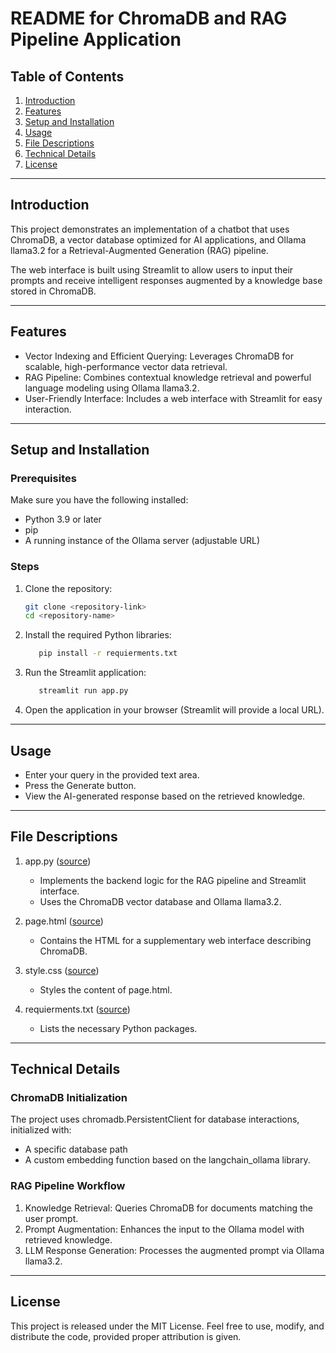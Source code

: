 # README for ChromaDB and RAG Pipeline Application

## Table of Contents

1. [Introduction](#introduction)
2. [Features](#features)
3. [Setup and Installation](#setup-and-installation)
4. [Usage](#usage)
5. [File Descriptions](#file-descriptions)
6. [Technical Details](#technical-details)
7. [License](#license)

---

## Introduction
This project demonstrates an implementation of a chatbot that uses ChromaDB, a vector database optimized for AI applications, and Ollama llama3.2 for a Retrieval-Augmented Generation (RAG) pipeline.

The web interface is built using Streamlit to allow users to input their prompts and receive intelligent responses augmented by a knowledge base stored in ChromaDB.

---

## Features
- Vector Indexing and Efficient Querying: Leverages ChromaDB for scalable, high-performance vector data retrieval.
- RAG Pipeline: Combines contextual knowledge retrieval and powerful language modeling using Ollama llama3.2.
- User-Friendly Interface: Includes a web interface with Streamlit for easy interaction.

---

## Setup and Installation

### Prerequisites
Make sure you have the following installed:
- Python 3.9 or later
- pip
- A running instance of the Ollama server (adjustable URL)

### Steps
1. Clone the repository:
   ```bash
   git clone <repository-link>
   cd <repository-name>
2. Install the required Python libraries:
   ```bash
      pip install -r requierments.txt
3. Run the Streamlit application:
   ```bash
      streamlit run app.py
4. Open the application in your browser (Streamlit will provide a local URL).

---

## Usage
- Enter your query in the provided text area.
- Press the Generate button.
- View the AI-generated response based on the retrieved knowledge.

---

## File Descriptions

1. app.py ([source](#8))
   - Implements the backend logic for the RAG pipeline and Streamlit interface.
   - Uses the ChromaDB vector database and Ollama llama3.2.

2. page.html ([source](#9))
   - Contains the HTML for a supplementary web interface describing ChromaDB.

3. style.css ([source](#11))
   - Styles the content of page.html.

4. requierments.txt ([source](#10))
   - Lists the necessary Python packages.
---

## Technical Details

### ChromaDB Initialization
The project uses chromadb.PersistentClient for database interactions, initialized with:
- A specific database path
- A custom embedding function based on the langchain_ollama library.

### RAG Pipeline Workflow
1. Knowledge Retrieval: Queries ChromaDB for documents matching the user prompt.
2. Prompt Augmentation: Enhances the input to the Ollama model with retrieved knowledge.
3. LLM Response Generation: Processes the augmented prompt via Ollama llama3.2.

---

## License
This project is released under the MIT License. Feel free to use, modify, and distribute the code, provided proper attribution is given.
   
